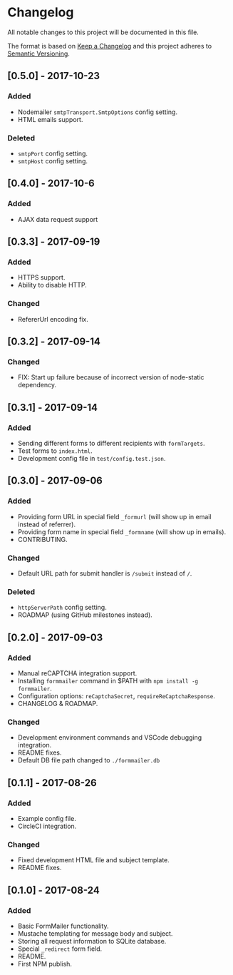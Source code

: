 # Changelog
All notable changes to this project will be documented in this file.

The format is based on [Keep a Changelog](http://keepachangelog.com/en/1.0.0/)
and this project adheres to [Semantic Versioning](http://semver.org/spec/v2.0.0.html).

## [0.5.0] - 2017-10-23
### Added
- Nodemailer `smtpTransport.SmtpOptions` config setting.
- HTML emails support.

### Deleted
- `smtpPort` config setting.
- `smtpHost` config setting.

## [0.4.0] - 2017-10-6
### Added
- AJAX data request support

## [0.3.3] - 2017-09-19
### Added
- HTTPS support.
- Ability to disable HTTP.

### Changed
- RefererUrl encoding fix.

## [0.3.2] - 2017-09-14
### Changed
- FIX: Start up failure because of incorrect version of node-static dependency.

## [0.3.1] - 2017-09-14
### Added
- Sending different forms to different recipients with `formTargets`.
- Test forms to `index.html`.
- Development config file in `test/config.test.json`.

## [0.3.0] - 2017-09-06
### Added
- Providing form URL in special field `_formurl` (will show up in email instead of referrer).
- Providing form name in special field `_formname` (will show up in emails).
- CONTRIBUTING.

### Changed
- Default URL path for submit handler is `/submit` instead of `/`.

### Deleted
- `httpServerPath` config setting.
- ROADMAP (using GitHub milestones instead).

## [0.2.0] - 2017-09-03
### Added
- Manual reCAPTCHA integration support.
- Installing `formmailer` command in $PATH with `npm install -g formmailer`.
- Configuration options: `reCaptchaSecret`, `requireReCaptchaResponse`.
- CHANGELOG & ROADMAP.

### Changed
- Development environment commands and VSCode debugging integration.
- README fixes.
- Default DB file path changed to `./formmailer.db`

## [0.1.1] - 2017-08-26
### Added
- Example config file.
- CircleCI integration.

### Changed
- Fixed development HTML file and subject template.
- README fixes.

## [0.1.0] - 2017-08-24
### Added
- Basic FormMailer functionality.
- Mustache templating for message body and subject.
- Storing all request information to SQLite database.
- Special `_redirect` form field.
- README.
- First NPM publish.
